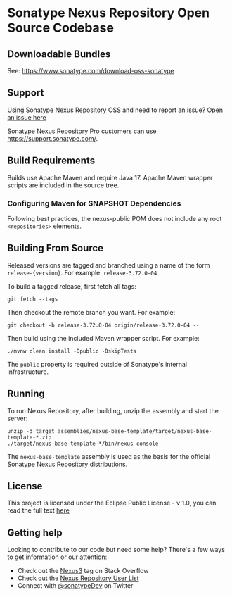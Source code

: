 <!--

    Sonatype Nexus (TM) Open Source Version
    Copyright (c) 2008-present Sonatype, Inc.
    All rights reserved. Includes the third-party code listed at http://links.sonatype.com/products/nexus/oss/attributions.

    This program and the accompanying materials are made available under the terms of the Eclipse Public License Version 1.0,
    which accompanies this distribution and is available at http://www.eclipse.org/legal/epl-v10.html.

    Sonatype Nexus (TM) Professional Version is available from Sonatype, Inc. "Sonatype" and "Sonatype Nexus" are trademarks
    of Sonatype, Inc. Apache Maven is a trademark of the Apache Software Foundation. M2eclipse is a trademark of the
    Eclipse Foundation. All other trademarks are the property of their respective owners.

-->
# Sonatype Nexus Repository Open Source Codebase 

## Downloadable Bundles

 See: https://www.sonatype.com/download-oss-sonatype

## Support

Using Sonatype Nexus Repository OSS and need to report an issue? [Open an issue here](https://github.com/sonatype/nexus-public/issues)

Sonatype Nexus Repository Pro customers can use https://support.sonatype.com/.
 
## Build Requirements

Builds use Apache Maven and require Java 17. Apache Maven wrapper scripts are included in the source tree.

### Configuring Maven for SNAPSHOT Dependencies

Following best practices, the nexus-public POM does not include any root `<repositories>` elements.

## Building From Source

Released versions are tagged and branched using a name of the form `release-{version}`. For example: `release-3.72.0-04`

To build a tagged release, first fetch all tags:

```shell
git fetch --tags
```

Then checkout the remote branch you want. For example:

```shell
git checkout -b release-3.72.0-04 origin/release-3.72.0-04 --
```

Then build using the included Maven wrapper script. For example:

```shell
./mvnw clean install -Dpublic -DskipTests
```

The `public` property is required outside of Sonatype's internal infrastructure.

## Running

To run Nexus Repository, after building, unzip the assembly and start the server:

    unzip -d target assemblies/nexus-base-template/target/nexus-base-template-*.zip
    ./target/nexus-base-template-*/bin/nexus console

The `nexus-base-template` assembly is used as the basis for the official Sonatype Nexus Repository distributions.

## License

This project is licensed under the Eclipse Public License - v 1.0, you can read the full text [here](LICENSE.txt)

## Getting help

Looking to contribute to our code but need some help? There's a few ways to get information or our attention:

* Check out the [Nexus3](http://stackoverflow.com/questions/tagged/nexus3) tag on Stack Overflow
* Check out the [Nexus Repository User List](https://groups.google.com/a/glists.sonatype.com/forum/?hl=en#!forum/nexus-users)
* Connect with [@sonatypeDev](https://twitter.com/sonatypeDev) on Twitter
